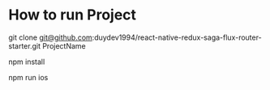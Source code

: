 # How to run Project

git clone git@github.com:duydev1994/react-native-redux-saga-flux-router-starter.git ProjectName

npm install

npm run ios
